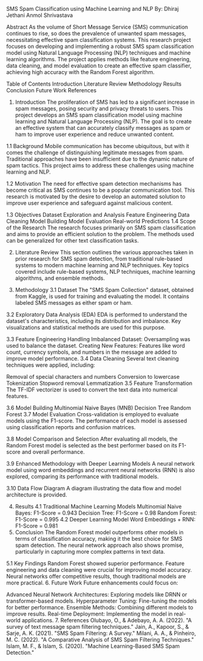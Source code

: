 SMS Spam Classification using Machine Learning and NLP
By: Dhiraj Jethani 
Anmol Shrivastava 

Abstract
As the volume of Short Message Service (SMS) communication continues to rise, so does the prevalence of unwanted spam messages, necessitating effective spam classification systems. This research project focuses on developing and implementing a robust SMS spam classification model using Natural Language Processing (NLP) techniques and machine learning algorithms. The project applies methods like feature engineering, data cleaning, and model evaluation to create an effective spam classifier, achieving high accuracy with the Random Forest algorithm.

Table of Contents
Introduction
Literature Review
Methodology
Results
Conclusion
Future Work
References
1. Introduction
The proliferation of SMS has led to a significant increase in spam messages, posing security and privacy threats to users. This project develops an SMS spam classification model using machine learning and Natural Language Processing (NLP). The goal is to create an effective system that can accurately classify messages as spam or ham to improve user experience and reduce unwanted content.

1.1 Background
Mobile communication has become ubiquitous, but with it comes the challenge of distinguishing legitimate messages from spam. Traditional approaches have been insufficient due to the dynamic nature of spam tactics. This project aims to address these challenges using machine learning and NLP.

1.2 Motivation
The need for effective spam detection mechanisms has become critical as SMS continues to be a popular communication tool. This research is motivated by the desire to develop an automated solution to improve user experience and safeguard against malicious content.

1.3 Objectives
Dataset Exploration and Analysis
Feature Engineering
Data Cleaning
Model Building
Model Evaluation
Real-world Predictions
1.4 Scope of the Research
The research focuses primarily on SMS spam classification and aims to provide an efficient solution to the problem. The methods used can be generalized for other text classification tasks.

2. Literature Review
This section outlines the various approaches taken in prior research for SMS spam detection, from traditional rule-based systems to modern machine learning and NLP techniques. Key topics covered include rule-based systems, NLP techniques, machine learning algorithms, and ensemble methods.

3. Methodology
3.1 Dataset
The "SMS Spam Collection" dataset, obtained from Kaggle, is used for training and evaluating the model. It contains labeled SMS messages as either spam or ham.

3.2 Exploratory Data Analysis (EDA)
EDA is performed to understand the dataset's characteristics, including its distribution and imbalance. Key visualizations and statistical methods are used for this purpose.

3.3 Feature Engineering
Handling Imbalanced Dataset: Oversampling was used to balance the dataset.
Creating New Features: Features like word count, currency symbols, and numbers in the message are added to improve model performance.
3.4 Data Cleaning
Several text cleaning techniques were applied, including:

Removal of special characters and numbers
Conversion to lowercase
Tokenization
Stopword removal
Lemmatization
3.5 Feature Transformation
The TF-IDF vectorizer is used to convert the text data into numerical features.

3.6 Model Building
Multinomial Naive Bayes (MNB)
Decision Tree
Random Forest
3.7 Model Evaluation
Cross-validation is employed to evaluate models using the F1-score. The performance of each model is assessed using classification reports and confusion matrices.

3.8 Model Comparison and Selection
After evaluating all models, the Random Forest model is selected as the best performer based on its F1-score and overall performance.

3.9 Enhanced Methodology with Deeper Learning Models
A neural network model using word embeddings and recurrent neural networks (RNN) is also explored, comparing its performance with traditional models.

3.10 Data Flow Diagram
A diagram illustrating the data flow and model architecture is provided.

4. Results
4.1 Traditional Machine Learning Models
Multinomial Naive Bayes: F1-Score = 0.943
Decision Tree: F1-Score = 0.98
Random Forest: F1-Score = 0.995
4.2 Deeper Learning Model
Word Embeddings + RNN: F1-Score = 0.981
5. Conclusion
The Random Forest model outperforms other models in terms of classification accuracy, making it the best choice for SMS spam detection. The neural network approach also shows promise, particularly in capturing more complex patterns in text data.

5.1 Key Findings
Random Forest showed superior performance.
Feature engineering and data cleaning were crucial for improving model accuracy.
Neural networks offer competitive results, though traditional models are more practical.
6. Future Work
Future enhancements could focus on:

Advanced Neural Network Architectures: Exploring models like DRNN or transformer-based models.
Hyperparameter Tuning: Fine-tuning the models for better performance.
Ensemble Methods: Combining different models to improve results.
Real-time Deployment: Implementing the model in real-world applications.
7. References
Olubayo, O., & Adebayo, A. A. (2022). "A survey of text message spam filtering techniques."
Jain, A., Kapoor, S., & Sarje, A. K. (2021). "SMS Spam Filtering: A Survey."
Milani, A. A., & Pinheiro, M. C. (2022). "A Comparative Analysis of SMS Spam Filtering Techniques."
Islam, M. F., & Islam, S. (2020). "Machine Learning-Based SMS Spam Detection."

